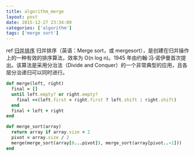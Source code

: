 ```yaml
---
title: algorithm_merge
layout: post
date: 2015-12-27 23:34:09
categories: ['algorithm']
tags: ['merge sort']
---
```

ref [归并排序](https://zh.wikipedia.org/wiki/%E5%BD%92%E5%B9%B6%E6%8E%92%E5%BA%8F)
归并排序（英语：Merge sort，或 mergesort），是创建在归并操作上的一种有效的排序算法，效率为 O(n log n)。1945 年由约翰·冯·诺伊曼首次提出。该算法是采用分治法（Divide and Conquer）的一个非常典型的应用，且各层分治递归可以同时进行。





```ruby
def merge(left, right)
  final = []
  until left.empty? or right.empty?
    final <<(left.first < right.first ? left.shift : right.shift)
  end
  final + left + right
end

def merge_sort(array)
  return array if array.size < 2
  pivot = array.size / 2
  merge(merge_sort(array[0...pivot]), merge_sort(array[pivot..-1]))
end
```
